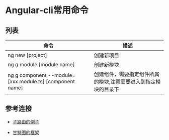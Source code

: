 # Angular-cli常用命令  

## 列表  

|命令|描述|
|---|---|
|ng new [project]|创建新项目|
|ng g module [module name]|创建新模块|
|ng g component --module=[xxx.module.ts] [component name]|创建组件，需要指定组件所属的模块,注意需要进入到指定模块的目录下|

## 参考连接  

+ [子路由的例子](https://jonny-huang.github.io/angular/training/09_angular_router2/)

+ [甘特图的框架](https://github.com/neuronetio/angular-gantt-schedule-timeline-calendar)


